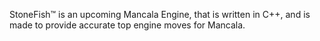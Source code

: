 StoneFish™ is an upcoming Mancala Engine, that is written in C++, and is made to provide accurate top engine moves for Mancala.
